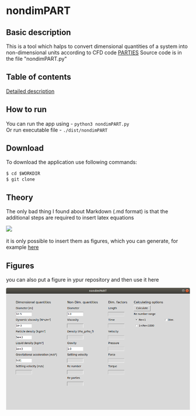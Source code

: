 # nondimPART
## Basic description
This is a tool which halps to convert dimensional quantities of a system into non-dimensional units according to CFD code [PARTIES](https://github.com/vowinckel/PARTIES)
Source code is in the file "nondimPART.py"
## Table of contents
[Detailed description](description.md)

## How to run
You can run the app using - `python3 nondimPART.py`<br>
Or run executable file - `./dist/nondimPART`

## Download
To download the application use following commands:
```
$ cd $WORKDIR
$ git clone
```

## Theory
The only bad thing I found about Markdown (.md format) is that the additional steps are required to insert latex equations

![](http://www.sciweavers.org/upload/Tex2Img_1612887662/render.png)

it is only possible to insert them as figures, which you can generate, for example [here](http://www.sciweavers.org/free-online-latex-equation-editor)

## Figures
you can also put a figure in ypur repository and then use it here 

![](Screenshot_1.png)
